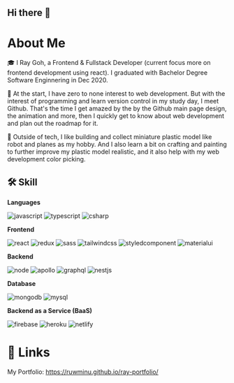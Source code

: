 ## Hi there 👋

# About Me

🎓 I Ray Goh, a Frontend & Fullstack Developer (current focus more on frontend development using react). I graduated with Bachelor Degree Software Enginnering in Dec 2020.

📝 At the start, I have zero to none interest to web development. But with the interest of programming and learn version control in my study day, I meet Github. That's the time I get amazed by the by the Github main page design, the animation and more, then I quickly get to know about web development and plan out the roadmap for it.

🎸 Outside of tech, I like building and collect miniature plastic model like robot and planes as my hobby. And I also learn a bit on crafting and painting to further improve my plastic model realistic, and it also help with my web development color picking.

## 🛠️ Skill

<strong>Languages</strong>

![javascript](https://img.shields.io/badge/JavaScript-323330?style=for-the-badge&logo=javascript&logoColor=F7DF1E)
![typescript](https://img.shields.io/badge/TypeScript-007ACC?style=for-the-badge&logo=typescript&logoColor=white)
![csharp](https://img.shields.io/badge/C%23-239120?style=for-the-badge&logo=c-sharp&logoColor=white)


<strong>Frontend</strong>

![react](https://img.shields.io/badge/React-20232A?style=for-the-badge&logo=react&logoColor=61DAFB)
![redux](https://img.shields.io/badge/Redux-593D88?style=for-the-badge&logo=redux&logoColor=white)
![sass](https://img.shields.io/badge/Sass-CC6699?style=for-the-badge&logo=sass&logoColor=white)
![tailwindcss](https://img.shields.io/badge/Tailwind_CSS-38B2AC?style=for-the-badge&logo=tailwind-css&logoColor=white)
![styledcomponent](https://img.shields.io/badge/styled--components-DB7093?style=for-the-badge&logo=styled-components&logoColor=white)
![materialui](https://img.shields.io/badge/Material--UI-0081CB?style=for-the-badge&logo=material-ui&logoColor=white)


<strong>Backend</strong>

![node](https://img.shields.io/badge/Node.js-339933?style=for-the-badge&logo=nodedotjs&logoColor=white)
![apollo](https://img.shields.io/badge/Apollo%20GraphQL-311C87?&style=for-the-badge&logo=Apollo%20GraphQL&logoColor=white)
![graphql](https://img.shields.io/badge/GraphQl-E10098?style=for-the-badge&logo=graphql&logoColor=white)
![nestjs](https://img.shields.io/badge/nestjs-E0234E?style=for-the-badge&logo=nestjs&logoColor=white)


<strong>Database</strong>

![mongodb](https://img.shields.io/badge/MongoDB-white?style=for-the-badge&logo=mongodb&logoColor=4EA94B)
![mysql](https://img.shields.io/badge/MySQL-005C84?style=for-the-badge&logo=mysql&logoColor=white)


<strong>Backend as a Service (BaaS)</strong>

![firebase](https://img.shields.io/badge/firebase-ffca28?style=for-the-badge&logo=firebase&logoColor=black)
![heroku](https://img.shields.io/badge/Heroku-430098?style=for-the-badge&logo=heroku&logoColor=white)
![netlify](https://img.shields.io/badge/Netlify-00C7B7?style=for-the-badge&logo=netlify&logoColor=white)




# 🔗 Links

My Portfolio: https://ruwminu.github.io/ray-portfolio/


<!--
**rUwminu/rUwminu** is a ✨ _special_ ✨ repository because its `README.md` (this file) appears on your GitHub profile.

Here are some ideas to get you started:

- 🔭 I’m currently working on ...
- 🌱 I’m currently learning ...
- 👯 I’m looking to collaborate on ...
- 🤔 I’m looking for help with ...
- 💬 Ask me about ...
- 📫 How to reach me: ...
- 😄 Pronouns: ...
- ⚡ Fun fact: ...
-->
